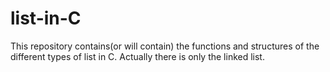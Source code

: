 # list-in-C
This repository contains(or will contain) the functions and structures of the different types of list in C.
Actually there is only the linked list.
